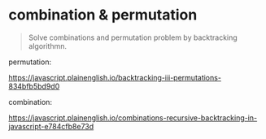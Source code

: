 # combination & permutation

> Solve combinations and permutation problem by backtracking algorithmn.

permutation:

https://javascript.plainenglish.io/backtracking-iii-permutations-834bfb5bd9d0

combination:

https://javascript.plainenglish.io/combinations-recursive-backtracking-in-javascript-e784cfb8e73d
